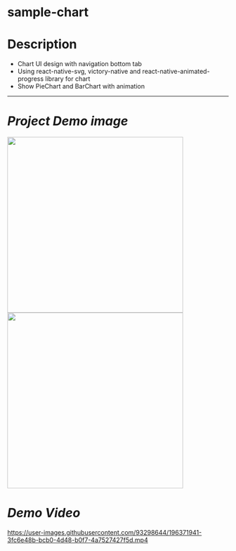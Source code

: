 # sample-chart

# **Description**
- Chart UI design with navigation bottom tab
- Using react-native-svg, victory-native and react-native-animated-progress library for chart
- Show PieChart and BarChart with animation

-----------------------------------------------------

# *Project Demo image*

<img src="https://firebasestorage.googleapis.com/v0/b/fir-lab-cd9ee.appspot.com/o/sample_project%2FScreen%20Shot%202023-05-05%20at%207.50.44%20PM.png?alt=media&token=0b24fe83-5988-4390-832b-4ca2caab5f16" width="400" height="auto"/>
<img src="https://firebasestorage.googleapis.com/v0/b/fir-lab-cd9ee.appspot.com/o/sample_project%2FScreen%20Shot%202023-05-05%20at%207.50.59%20PM.png?alt=media&token=66cf54fe-edb3-4c48-a6cd-1619dc980811" width="400" height="auto"/>

# *Demo Video*
https://user-images.githubusercontent.com/93298644/196371941-3fc6e48b-bcb0-4d48-b0f7-4a7527427f5d.mp4


